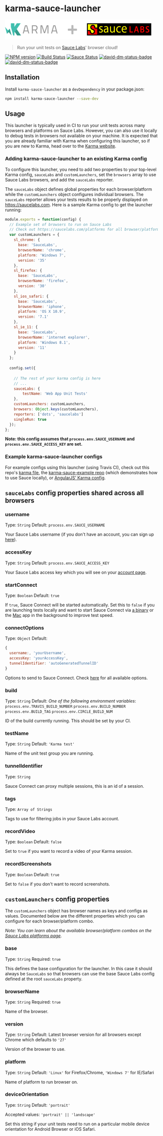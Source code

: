 # karma-sauce-launcher

![Karma Plus Sauce](/images/karma-plus-sauce.png)

> Run your unit tests on [Sauce Labs](https://saucelabs.com/)' browser cloud!

[![NPM version](https://badge.fury.io/js/karma-sauce-launcher.png)](http://badge.fury.io/js/karma-sauce-launcher) [![Build Status](https://travis-ci.org/karma-runner/karma-sauce-launcher.svg?branch=doc)](https://travis-ci.org/karma-runner/karma-sauce-launcher) [![Sauce Status](https://saucelabs.com/buildstatus/karma-sauce-launcher)](https://saucelabs.com/u/karma-sauce-launcher)
 [![david-dm-status-badge](https://david-dm.org/karma-runner/karma-sauce-launcher.png)](https://david-dm.org/karma-runner/karma-sauce-launcher#info=dependencies&view=table)
 [![david-dm-status-badge](https://david-dm.org/karma-runner/karma-sauce-launcher/dev-status.png)](https://david-dm.org/karma-runner/karma-sauce-launcher#info=devDependencies&view=table)
## Installation

Install `karma-sauce-launcher` as a `devDependency` in your package.json:

```bash
npm install karma-sauce-launcher --save-dev
```

## Usage

This launcher is typically used in CI to run your unit tests across many browsers and platforms on Sauce Labs. However, you can also use it locally to debug tests in browsers not available on your machine. It is expected that you are already familiar with Karma when configuring this launcher, so if you are new to Karma, head over to the [Karma website](http://karma-runner.github.io/).

### Adding karma-sauce-launcher to an existing Karma config

To configure this launcher, you need to add two properties to your top-level Karma config, `sauceLabs` and `customLaunchers`, set the `browsers` array to use Sauce Labs browsers, and add the `sauceLabs` reporter.

The `sauceLabs` object defines global properties for each browser/platform while the `customLaunchers` object configures individual browsers. The `sauceLabs` reporter allows your tests results to be properly displayed on https://saucelabs.com. Here is a sample Karma config to get the launcher running:

```js
module.exports = function(config) {
  // Example set of browsers to run on Sauce Labs
  // Check out https://saucelabs.com/platforms for all browser/platform combos
  var customLaunchers = {
    sl_chrome: {
      base: 'SauceLabs',
      browserName: 'chrome',
      platform: 'Windows 7',
      version: '35'
    },
    sl_firefox: {
      base: 'SauceLabs',
      browserName: 'firefox',
      version: '30'
    },
    sl_ios_safari: {
      base: 'SauceLabs',
      browserName: 'iphone',
      platform: 'OS X 10.9',
      version: '7.1'
    },
    sl_ie_11: {
      base: 'SauceLabs',
      browserName: 'internet explorer',
      platform: 'Windows 8.1',
      version: '11'
    }
  };

  config.set({

    // The rest of your karma config is here
    // ...
    sauceLabs: {
        testName: 'Web App Unit Tests'
    },
    customLaunchers: customLaunchers,
    browsers: Object.keys(customLaunchers),
    reporters: ['dots', 'saucelabs']
    singleRun: true
  });
};
```

**Note: this config assumes that `process.env.SAUCE_USERNAME` and `process.env.SAUCE_ACCESS_KEY` are set.**

### Example karma-sauce-launcher configs

For example configs using this launcher (using Travis CI), check out this repo's [karma file](https://github.com/karma-runner/karma-sauce-launcher/tree/master/examples/karma.conf-ci.js), the [karma-sauce-example repo](https://github.com/saucelabs/karma-sauce-example) (which demonstrates how to use Sauce locally), or [AngularJS' Karma config](https://github.com/angular/angular.js/blob/master/karma-shared.conf.js).

## `sauceLabs` config properties shared across all browsers

### username
Type: `String`
Default: `process.env.SAUCE_USERNAME`

Your Sauce Labs username (if you don't have an account, you can sign up [here](https://saucelabs.com/signup/plan/free)).

### accessKey
Type: `String`
Default: `process.env.SAUCE_ACCESS_KEY`

Your Sauce Labs access key which you will see on your [account page](https://saucelabs.com/account).

### startConnect
Type: `Boolean`
Default: `true`

If `true`, Sauce Connect will be started automatically. Set this to `false` if you are launching tests locally and want to start Sauce Connect via [a binary](https://saucelabs.com/docs/connect) or the [Mac](https://saucelabs.com/mac) app in the background to improve test speed.

### connectOptions
Type: `Object`
Default: 
```js
{
  username:, 'yourUsername',
  accessKey: 'yourAccessKey',
  tunnelIdentifier: 'autoGeneratedTunnelID'
}
```

Options to send to Sauce Connect. Check [here]() for all available options.

### build
Type: `String`
Default: *One of the following environment variables*:
`process.env.TRAVIS_BUILD_NUMBER`
`process.env.BUILD_NUMBER`
`process.env.BUILD_TAG`
`process.env.CIRCLE_BUILD_NUM`

ID of the build currently running. This should be set by your CI.

### testName
Type: `String`
Default: `'Karma test'`

Name of the unit test group you are running.

### tunnelIdentifier
Type: `String`

Sauce Connect can proxy multiple sessions, this is an id of a session.

### tags
Type: `Array of Strings`

Tags to use for filtering jobs in your Sauce Labs account.

### recordVideo
Type: `Boolean`
Default: `false`

Set to `true` if you want to record a video of your Karma session.

### recordScreenshots
Type: `Boolean`
Default: `true`

Set to `false` if you don't want to record screenshots.

## `customLaunchers` config properties

The `customLaunchers` object has browser names as keys and configs as values. Documented below are the different properties which you can configure for each browser/platform combo.

*Note: You can learn about the available browser/platform combos on the [Sauce Labs platforms page](https://saucelabs.com/platforms).*

### base
Type: `String`
Required: `true`

This defines the base configuration for the launcher. In this case it should always be `SauceLabs` so that browsers can use the base Sauce Labs config defined at the root `sauceLabs` property.

### browserName
Type: `String`
Required: `true`

Name of the browser.

### version
Type: `String`
Default: Latest browser version for all browsers except Chrome which defaults to `'27'`

Version of the browser to use.

### platform
Type: `String`
Default: `'Linux'` for Firefox/Chrome, `'Windows 7'` for IE/Safari

Name of platform to run browser on.

### deviceOrientation
Type: `String`
Default: `'portrait'`

Accepted values: `'portrait' || 'landscape'`

Set this string if your unit tests need to run on a particular mobile device orientation for Android Browser or iOS Safari.
